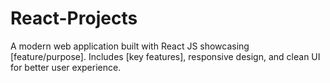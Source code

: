# React-Projects
A modern web application built with React JS showcasing [feature/purpose]. Includes [key features], responsive design, and clean UI for better user experience.
